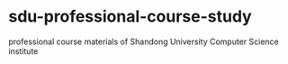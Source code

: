 # sdu-professional-course-study
 professional course materials of Shandong University Computer Science institute
